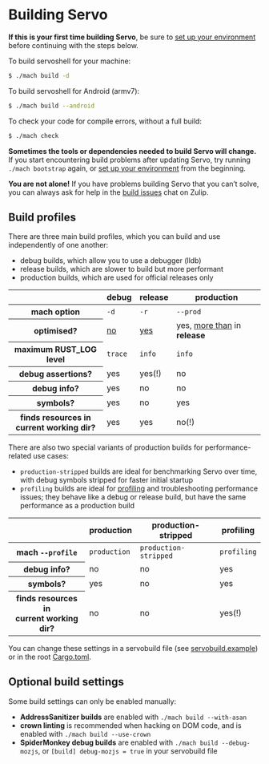 # Building Servo

<div class="warning _note">

**If this is your first time building Servo**, be sure to [set up your environment](setting-up-your-environment.md) before continuing with the steps below.
</div>

To build servoshell for your machine:

```sh
$ ./mach build -d
```

To build servoshell for Android (armv7):

```sh
$ ./mach build --android
```

To check your code for compile errors, without a full build:

```sh
$ ./mach check
```

<div class="warning _note">

**Sometimes the tools or dependencies needed to build Servo will change.**
If you start encountering build problems after updating Servo, try running `./mach bootstrap` again, or [set up your environment](setting-up-your-environment.md) from the beginning.

**You are not alone!**
If you have problems building Servo that you can’t solve, you can always ask for help in the [build issues](https://servo.zulipchat.com/#narrow/stream/263398-general/topic/Build.20Issues) chat on Zulip.
</div>

## Build profiles

There are three main build profiles, which you can build and use independently of one another:

- debug builds, which allow you to use a debugger (lldb)
- release builds, which are slower to build but more performant
- production builds, which are used for official releases only

<table>
<thead>
    <tr>
        <th>
        <th>debug
        <th>release
        <th>production
<tbody>
    <tr>
        <th>mach option
        <td><code>-d</code>
        <td><code>-r</code>
        <td><code>--prod</code>
    <tr>
        <th>optimised?
        <td><a href="https://doc.rust-lang.org/cargo/reference/profiles.html#dev">no</a>
        <td><a href="https://github.com/servo/servo/blob/457d37d94ee6966cad377c373d333a00c637e1ae/Cargo.toml#L153">yes</a>
        <td>yes, <a href="https://github.com/servo/servo/blob/9457a40ca2cd4b9530ba7c5334c82f3b3f2e7ac8/Cargo.toml#L177-L182">more than</a> in <strong>release</strong>
    <tr>
        <th>maximum RUST_LOG level
        <td><code>trace</code>
        <td><code>info</code>
        <td><code>info</code>
    <tr>
        <th>debug assertions?
        <td>yes<td>yes(!)<td>no
    <tr>
        <th>debug info?
        <td>yes<td>no<td>no
    <tr>
        <th>symbols?
        <td>yes<td>no<td>yes
    <tr>
        <th>finds resources in<br>current working dir?
        <td>yes<td>yes<td>no(!)
</table>

There are also two special variants of production builds for performance-related use cases:

- `production-stripped` builds are ideal for benchmarking Servo over time, with debug symbols stripped for faster initial startup
- `profiling` builds are ideal for [profiling](profiling.md) and troubleshooting performance issues; they behave like a debug or release build, but have the same performance as a production build

<table>
<thead>
    <tr>
        <th>
        <th>production
        <th>production-stripped
        <th>profiling
<tbody>
    <tr>
        <th>mach <code>--profile</code>
        <td><code>production</code>
        <td><code>production-stripped</code>
        <td><code>profiling</code>
    <tr>
        <th>debug info?
        <td>no<td>no<td>yes
    <tr>
        <th>symbols?
        <td>yes<td>no<td>yes
    <tr>
        <th>finds resources in<br>current working dir?
        <td>no<td>no<td>yes(!)
</table>

You can change these settings in a servobuild file (see [servobuild.example](https://github.com/servo/servo/blob/b79e2a0b6575364de01b1f89021aba0ec3fcf399/servobuild.example)) or in the root [Cargo.toml](https://github.com/servo/servo/blob/b79e2a0b6575364de01b1f89021aba0ec3fcf399/Cargo.toml).

## Optional build settings

Some build settings can only be enabled manually:

- **AddressSanitizer builds** are enabled with `./mach build --with-asan`
- **crown linting** is recommended when hacking on DOM code, and is enabled with `./mach build --use-crown`
- **SpiderMonkey debug builds** are enabled with `./mach build --debug-mozjs`, or `[build] debug-mozjs = true` in your servobuild file
